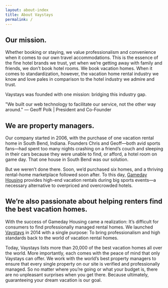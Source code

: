 ```yaml
---
layout: about-index
title: About Vaystays
permalink: /
---
```

## Our mission.

Whether booking or staying, we value professionalism and convenience when it comes to our own travel accommodations. This is the essence of the fine hotel brands we trust, yet when we’re getting away with family and friends, we don’t book hotel rooms. We book vacation homes. When it comes to standardization, however, the vacation home rental industry we know and love pales in comparison to the hotel industry we admire and trust.

Vaystays was founded with one mission: bridging this industry gap.

"We built our web technology to facilitate our service, not the other way around."
— Geoff Polk | President and Co-Founder

## We are property managers.

Our company started in 2006, with the purchase of one vacation rental home in South Bend, Indiana. Founders Chris and Geoff—both avid sports fans—had spent too many nights crashing on a friend’s couch and sleeping in their cars because they were unable to find, or afford, a hotel room on game day. That one house in South Bend was our solution.

But we weren’t done there. Soon, we’d purchased six homes, and a thriving rental-home marketplace followed soon after. To this day, [Gameday Housing](http://www.gamedayhousing.com/) provides high-end vacation rentals during big sports events—a necessary alternative to overpriced and overcrowded hotels.

## We’re also passionate about helping renters find the best vacation homes.

With the success of Gameday Housing came a realization: It’s difficult for consumers to find professionally managed rental homes. We launched [Vaystays](https://www.vaystays.com/) in 2014 with a single purpose: To bring professionalism and high standards back to the world of vacation rental homes.

Today, Vaystays lists more than 20,000 of the best vacation homes all over the world. More importantly, each comes with the peace of mind that only Vaystays can offer. We work with the world’s best property managers to ensure that every single property on our site is verified and professionally managed. So no matter where you’re going or what your budget is, there are no unpleasant surprises when you get there. Because ultimately, guaranteeing your dream vacation is our goal.

